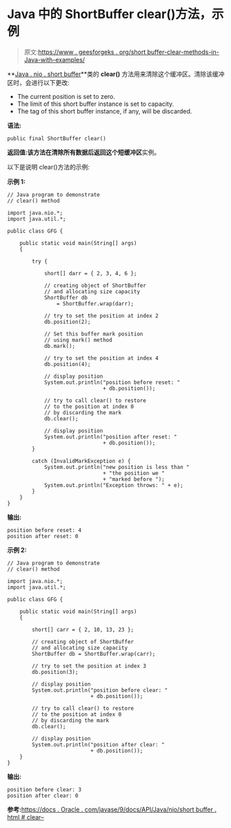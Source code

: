 # Java 中的 ShortBuffer clear()方法，示例

> 原文:[https://www . geesforgeks . org/short buffer-clear-methods-in-Java-with-examples/](https://www.geeksforgeeks.org/shortbuffer-clear-methods-in-java-with-examples/)

**[Java . nio . short buffer](https://www.geeksforgeeks.org/tag/java-shortbuffer/)**类的 **clear()** 方法用来清除这个缓冲区。清除该缓冲区时，会进行以下更改:

*   The current position is set to zero.
*   The limit of this short buffer instance is set to capacity.
*   The tag of this short buffer instance, if any, will be discarded.

**语法:**

```
public final ShortBuffer clear()
```

**返回值:**该方法在清除所有数据后返回这个**短缓冲区**实例。

以下是说明 clear()方法的示例:

**示例 1:**

```
// Java program to demonstrate
// clear() method

import java.nio.*;
import java.util.*;

public class GFG {

    public static void main(String[] args)
    {

        try {

            short[] darr = { 2, 3, 4, 6 };

            // creating object of ShortBuffer
            // and allocating size capacity
            ShortBuffer db
                = ShortBuffer.wrap(darr);

            // try to set the position at index 2
            db.position(2);

            // Set this buffer mark position
            // using mark() method
            db.mark();

            // try to set the position at index 4
            db.position(4);

            // display position
            System.out.println("position before reset: "
                               + db.position());

            // try to call clear() to restore
            // to the position at index 0
            // by discarding the mark
            db.clear();

            // display position
            System.out.println("position after reset: "
                               + db.position());
        }

        catch (InvalidMarkException e) {
            System.out.println("new position is less than "
                               + "the position we "
                               + "marked before ");
            System.out.println("Exception throws: " + e);
        }
    }
}
```

**输出:**

```
position before reset: 4
position after reset: 0

```

**示例 2:**

```
// Java program to demonstrate
// clear() method

import java.nio.*;
import java.util.*;

public class GFG {

    public static void main(String[] args)
    {

        short[] carr = { 2, 10, 13, 23 };

        // creating object of ShortBuffer
        // and allocating size capacity
        ShortBuffer db = ShortBuffer.wrap(carr);

        // try to set the position at index 3
        db.position(3);

        // display position
        System.out.println("position before clear: "
                           + db.position());

        // try to call clear() to restore
        // to the position at index 0
        // by discarding the mark
        db.clear();

        // display position
        System.out.println("position after clear: "
                           + db.position());
    }
}
```

**输出:**

```
position before clear: 3
position after clear: 0

```

**参考:**[https://docs . Oracle . com/javase/9/docs/API/Java/nio/short buffer . html # clear–](https://docs.oracle.com/javase/9/docs/api/java/nio/ShortBuffer.html#clear--)